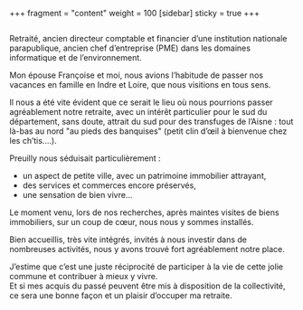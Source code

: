 +++
fragment = "content"
weight = 100
[sidebar]
  sticky = true
+++

<img src="photo.jpg" alt="" class="img-fluid rounded-circle border text-white">

Retraité, ancien directeur comptable et financier d’une institution nationale parapublique, ancien chef d’entreprise 
(PME) dans les domaines informatique et de l’environnement. 

Mon épouse Françoise et moi, nous avions l’habitude de passer nos vacances en famille en Indre et Loire, que nous 
visitions en tous sens.

Il nous a été vite évident que ce serait le lieu où nous pourrions passer agréablement notre retraite, avec un intérêt 
particulier pour le sud du département, sans doute, attrait du sud pour des transfuges de l’Aisne : tout là-bas au nord 
"au pieds des banquises" (petit clin d’œil à bienvenue chez les ch’tis....).

Preuilly nous séduisait particulièrement :
* un aspect de petite ville, avec un patrimoine immobilier attrayant, 
* des services et commerces encore préservés,
* une sensation de bien vivre…

Le moment venu, lors de nos recherches, après maintes visites de biens immobiliers, sur un coup de cœur, nous nous y 
sommes installés.

Bien accueillis, très vite intégrés, invités à nous investir dans de nombreuses activités, nous y avons trouvé fort
agréablement notre place.

J’estime que c’est une juste réciprocité de participer à la vie de cette jolie commune et contribuer à mieux y vivre.  
Et si mes acquis du passé peuvent être mis à disposition de la collectivité, ce sera une bonne façon et un plaisir 
d’occuper ma retraite.
